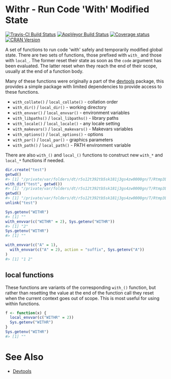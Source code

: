
<!-- README.md is generated from README.Rmd. Please edit that file -->
Withr - Run Code 'With' Modified State
======================================

[![Travis-CI Build Status](https://travis-ci.org/r-lib/withr.svg?branch=master)](https://travis-ci.org/r-lib/withr) [![AppVeyor Build Status](https://ci.appveyor.com/api/projects/status/github/r-lib/withr?branch=master&svg=true)](https://ci.appveyor.com/project/jimhester/withr) [![Coverage status](https://codecov.io/gh/r-lib/withr/branch/master/graph/badge.svg)](https://codecov.io/github/r-lib/withr?branch=master) [![CRAN Version](http://www.r-pkg.org/badges/version/withr)](http://www.r-pkg.org/pkg/withr)

A set of functions to run code 'with' safely and temporarily modified global state. There are two sets of functions, those prefixed with `with_` and those with `local_`. The former reset their state as soon as the `code` argument has been evaluated. The latter reset when they reach the end of their scope, usually at the end of a function body.

Many of these functions were originally a part of the [devtools](https://github.com/hadley/devtools) package, this provides a simple package with limited dependencies to provide access to these functions.

-   `with_collate()` / `local_collate()` - collation order
-   `with_dir()` / `local_dir()` - working directory
-   `with_envvar()` / `local_envvar()` - environment variables
-   `with_libpaths()` / `local_libpaths()` - library paths
-   `with_locale()` / `local_locale()` - any locale setting
-   `with_makevars()` / `local_makevars()` - Makevars variables
-   `with_options()` / `local_options()` - options
-   `with_par()` / `local_par()` - graphics parameters
-   `with_path()` / `local_path()` - PATH environment variable

There are also `with_()` and `local_()` functions to construct new `with_*` and `local_*` functions if needed.

``` r
dir.create("test")
getwd()
#> [1] "/private/var/folders/dt/r5s12t392tb5sk181j3gs4zw0000gn/T/Rtmp3LuM6Q"
with_dir("test", getwd())
#> [1] "/private/var/folders/dt/r5s12t392tb5sk181j3gs4zw0000gn/T/Rtmp3LuM6Q/test"
getwd()
#> [1] "/private/var/folders/dt/r5s12t392tb5sk181j3gs4zw0000gn/T/Rtmp3LuM6Q"
unlink("test")

Sys.getenv("WITHR")
#> [1] ""
with_envvar(c("WITHR" = 2), Sys.getenv("WITHR"))
#> [1] "2"
Sys.getenv("WITHR")
#> [1] ""

with_envvar(c("A" = 1),
  with_envvar(c("A" = 2), action = "suffix", Sys.getenv("A"))
)
#> [1] "1 2"
```

local functions
---------------

These functions are variants of the corresponding `with_()` function, but rather than resetting the value at the end of the function call they reset when the current context goes out of scope. This is most useful for using within functions.

``` r
f <- function(x) {
  local_envvar(c("WITHR" = 2))
  Sys.getenv("WITHR")
}
Sys.getenv("WITHR")
#> [1] ""
```

See Also
========

-   [Devtools](https://github.com/hadley/devtools)
